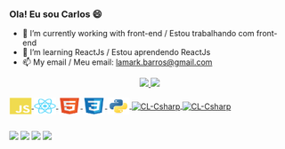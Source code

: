 ### Ola! Eu sou Carlos 😄

- 🔭 I’m currently working with front-end / Estou trabalhando com front-end
- 🌱 I’m learning ReactJs / Estou aprendendo ReactJs
- 📫 My email / Meu email: lamark.barros@gmail.com

<div align="center">
  <a href="https://github.com/gyfoh">
  <img height="160em" src="https://github-readme-stats.vercel.app/api?username=gyfoh&show_icons=true&theme=dracula&include_all_commits=true&count_private=true"/>
  <img height="160em" src="https://github-readme-stats.vercel.app/api/top-langs/?username=gyfoh&layout=compact&langs_count=7&theme=dracula"/>
</div>
<div style="display: inline_block"><br>
  <img align="center" alt="CL-Js" height="30" width="40" src="https://raw.githubusercontent.com/devicons/devicon/master/icons/javascript/javascript-plain.svg">
  <img align="center" alt="CL-React" height="30" width="40" src="https://raw.githubusercontent.com/devicons/devicon/master/icons/react/react-original.svg">
  <img align="center" alt="CL-HTML" height="30" width="40" src="https://raw.githubusercontent.com/devicons/devicon/master/icons/html5/html5-original.svg">
  <img align="center" alt="CL-CSS" height="30" width="40" src="https://raw.githubusercontent.com/devicons/devicon/master/icons/css3/css3-original.svg">
  <img align="center" alt="CL-Python" height="30" width="40" src="https://raw.githubusercontent.com/devicons/devicon/master/icons/python/python-original.svg">
  <img align="center" alt="CL-Csharp" height="30" width="40" src="https://cdn.jsdelivr.net/gh/devicons/devicon/icons/c/c-original.svg">
  <img align="center" alt="CL-Csharp" height="30" width="40" src="https://cdn.jsdelivr.net/gh/devicons/devicon/icons/wordpress/wordpress-plain-wordmark.svg">
 </div>
  
  ##
  
 <div> 
  <a href="https://instagram.com/carloslamark" target="_blank"><img src="https://img.shields.io/badge/-Instagram-%23E4405F?style=for-the-badge&logo=instagram&logoColor=white" target="_blank"></a>
 <a href="" target="_blank"><img src="https://img.shields.io/badge/Discord-7289DA?style=for-the-badge&logo=discord&logoColor=white" target="_blank"></a> 
  <a href = "mailto:lamark.barros@gmail.com"><img src="https://img.shields.io/badge/-Gmail-%23333?style=for-the-badge&logo=gmail&logoColor=white" target="_blank"></a>
  <a href="https://www.linkedin.com/in/carlos-lamark-469aa71a9/" target="_blank"><img src="https://img.shields.io/badge/-LinkedIn-%230077B5?style=for-the-badge&logo=linkedin&logoColor=white" target="_blank"></a>
 
  
</div>
